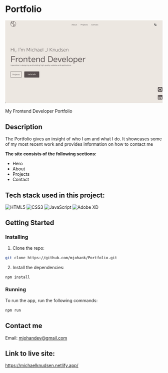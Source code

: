# Portfolio

[![Screenshot of my portfolio](https://github.com/mjohank/Portfolio/blob/main/resources/images/portfolio-screenshot.jpg)](https://rainydaysmj.netlify.app/)

My Frontend Developer Portfolio

## Description

The Portfolio gives an insight of who I am and what I do. It showcases some of my most recent work and provides information on how to contact me

**The site consists of the following sections:**

- Hero
- About
- Projects
- Contact

## Tech stack used in this project:

![HTML5](https://img.shields.io/badge/HTML5-E34F26?style=for-the-badge&logo=html5&logoColor=white) ![CSS3](https://img.shields.io/badge/CSS3-1572B6?style=for-the-badge&logo=css3&logoColor=white) ![JavaScript](https://img.shields.io/badge/JavaScript-F7DF1E?style=for-the-badge&logo=javascript&logoColor=black) ![Adobe XD](https://img.shields.io/badge/Adobe%20XD-470137?style=for-the-badge&logo=Adobe%20XD&logoColor=#FF61F6)

## Getting Started

### Installing

1. Clone the repo:

```bash
git clone https://github.com/mjohank/Portfolio.git
```

2. Install the dependencies:

```
npm install
```

### Running

To run the app, run the following commands:

```bash
npm run
```

## Contact me

Email: [mjohandev@gmail.com](mailto:mjohandev@gmail.com)

## Link to live site:

https://michaelknudsen.netlify.app/
